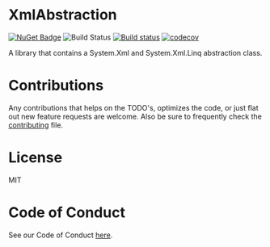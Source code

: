 # XmlAbstraction

[![NuGet Badge](https://buildstats.info/nuget/XmlAbstraction?includePreReleases=true)](https://www.nuget.org/packages/XmlAbstraction/)
![Build Status](https://github.com/AraHaan/XmlAbstraction/workflows/.NET%20Core/badge.svg)
[![Build status](https://ci.appveyor.com/api/projects/status/ylh90kp0r0e5b68w?svg=true)](https://ci.appveyor.com/project/AraHaan/xmlabstraction)
[![codecov](https://codecov.io/gh/AraHaan/XmlAbstraction/branch/master/graph/badge.svg)](https://codecov.io/gh/AraHaan/XmlAbstraction)

A library that contains a System.Xml and System.Xml.Linq abstraction class.

# Contributions

Any contributions that helps on the TODO's, optimizes the code, or just flat out new feature requests are welcome.
Also be sure to frequently check the [contributing](.github/CONTRIBUTING.md) file.

# License

MIT

# Code of Conduct

See our Code of Conduct [here](CODE_OF_CONDUCT.md).
